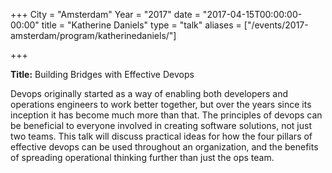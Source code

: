 +++
City = "Amsterdam"
Year = "2017"
date = "2017-04-15T00:00:00-00:00"
title = "Katherine Daniels"
type = "talk"
aliases = ["/events/2017-amsterdam/program/katherinedaniels/"]

+++

<div class="col-md-12">
<p><strong>Title:</strong> Building Bridges with Effective Devops</p>

<p>
Devops originally started as a way of enabling both developers and operations engineers to work better together, but over the years since its inception it has become much more than that. The principles of devops can be beneficial to everyone involved in creating software solutions, not just two teams. This talk will discuss practical ideas for how the four pillars of effective devops can be used throughout an organization, and the benefits of spreading operational thinking further than just the ops team.
</p>

</div>
